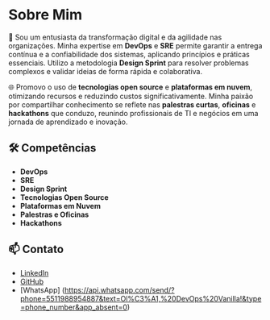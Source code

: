 # Sobre Mim

🚀 Sou um entusiasta da transformação digital e da agilidade nas organizações. Minha expertise em **DevOps** e **SRE** permite garantir a entrega contínua e a confiabilidade dos sistemas, aplicando princípios e práticas essenciais. Utilizo a metodologia **Design Sprint** para resolver problemas complexos e validar ideias de forma rápida e colaborativa.

🌐 Promovo o uso de **tecnologias open source** e **plataformas em nuvem**, otimizando recursos e reduzindo custos significativamente. Minha paixão por compartilhar conhecimento se reflete nas **palestras curtas**, **oficinas** e **hackathons** que conduzo, reunindo profissionais de TI e negócios em uma jornada de aprendizado e inovação.

## 🛠️ Competências

- **DevOps**
- **SRE**
- **Design Sprint**
- **Tecnologias Open Source**
- **Plataformas em Nuvem**
- **Palestras e Oficinas**
- **Hackathons**

## 📫 Contato

- [LinkedIn](https://www.linkedin.com/in/sandrociceros/)
- [GitHub](https://github.com/seu-usuario)
- [WhatsApp] (https://api.whatsapp.com/send/?phone=5511988954887&text=Ol%C3%A1,%20DevOps%20Vanilla!&type=phone_number&app_absent=0)
